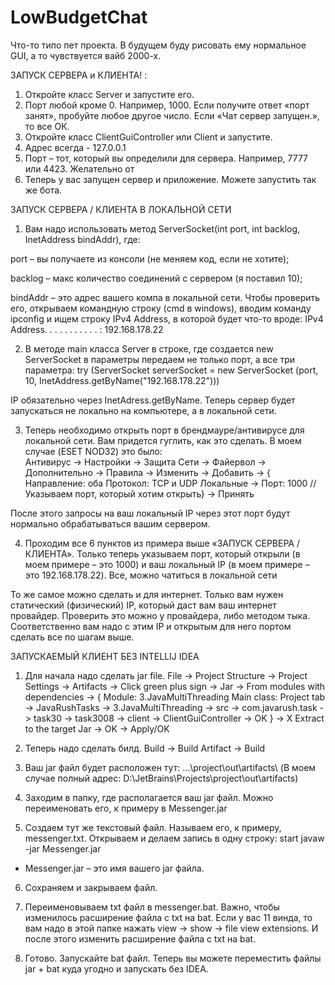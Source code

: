 # LowBudgetChat
Что-то типо пет проекта. В будущем буду рисовать ему нормальное GUI, а то чувствуется вайб 2000-х.

ЗАПУСК СЕРВЕРА и КЛИЕНТА! :
1.	Откройте класс Server и запустите его. 
2.	Порт любой кроме 0. Например, 1000. Если получите ответ «порт занят», пробуйте любое другое число. Если «Чат сервер запущен.», то все ОК.
3.	Откройте класс ClientGuiController или Client и запустите. 
4.	Адрес всегда - 127.0.0.1
5.	Порт – тот, который вы определили для сервера. Например, 7777 или 4423. Желательно от 
6.	Теперь у вас запущен сервер и приложение. Можете запустить так же бота.

ЗАПУСК СЕРВЕРА / КЛИЕНТА В ЛОКАЛЬНОЙ СЕТИ

1.	Вам надо использовать метод ServerSocket(int port, int backlog, InetAddress bindAddr), где: 

port – вы получаете из консоли (не меняем код, если не хотите);

backlog – макс количество соединений с сервером (я поставил 10);

bindAddr – это адрес вашего компа в локальной сети. Чтобы проверить его, открываем командную строку (cmd в windows), вводим команду ipconfig и ищем строку IPv4 Address, в которой будет что-то вроде: 
IPv4 Address. . . . . . . . . . . : 192.168.178.22

2.	В методе main класса Server в строке, где создается new ServerSocket в параметры передаем не только порт, а все три параметра:
try (ServerSocket serverSocket = new ServerSocket (port, 10, InetAddress.getByName("192.168.178.22")))

IP обязательно через InetAdress.getByName. 
Теперь сервер будет запускаться не локально на компьютере, а в локальной сети. 

3.	Теперь необходимо открыть порт в брендмауре/антивирусе для локальной сети. Вам придется гуглить, как это сделать. В моем случае (ESET NOD32) это было:  
Антивирус -> Настройки -> Защита Сети -> Файервол -> Дополнительно -> Правила -> Изменить -> Добавить  -> {
Направление: оба
Протокол: TCP и UDP
Локальные -> Порт: 1000 //Указываем порт, который хотим открыть}  -> Принять

После этого запросы на ваш локальный IP через этот порт будут нормально обрабатываться вашим сервером. 

4.	Проходим все 6 пунктов из примера выше «ЗАПУСК СЕРВЕРА / КЛИЕНТА». Только теперь указываем порт, который открыли (в моем примере – это 1000) и ваш локальный IP (в моем примере – это 192.168.178.22). Все, можно чатиться в локальной сети

То же самое можно сделать и для интернет. Только вам нужен статический (физический) IP, который даст вам ваш интернет провайдер. Проверить это можно у провайдера, либо методом тыка. Соответственно вам надо с этим IP и открытым для него портом сделать все по шагам выше.

ЗАПУСКАЕМЫЙ КЛИЕНТ БЕЗ INTELLIJ IDEA

1.	Для начала надо сделать jar file. 
File -> Project Structure -> Project Settings -> Artifacts -> Click green plus sign -> Jar -> From modules with dependencies -> {
Module: 3.JavaMultiThreading
Main class: Project tab -> JavaRushTasks -> 3.JavaMultiThreading -> src -> com.javarush.task -> task30 -> task3008 -> client -> ClientGuiController -> OK
} -> X Extract to the target Jar -> OK -> Apply/OK

2.	Теперь надо сделать билд. 
Build -> Build Artifact -> Build

3.	Ваш jar файл будет расположен тут: …\project\out\artifacts\ 
(В моем случае полный адрес: D:\JetBrains\Projects\project\out\artifacts\)

4.	Заходим в папку, где располагается ваш jar файл. Можно переименовать его, к примеру в Messenger.jar 

5.	Создаем тут же текстовый файл. Называем его, к примеру, messenger.txt. Открываем и делаем запись в одну строку: start javaw -jar Messenger.jar

* Messenger.jar – это имя вашего jar файла.

6.	Сохраняем и закрываем файл. 

7.	Переименовываем txt файл в messenger.bat. Важно, чтобы изменилось расширение файла с txt на bat. Если у вас 11 винда, то вам надо в этой папке нажать view -> show -> file view extensions. И после этого изменить расширение файла с txt на bat. 

8.	Готово. Запускайте bat файл. Теперь вы можете переместить файлы jar + bat куда угодно и запускать без IDEA. 
